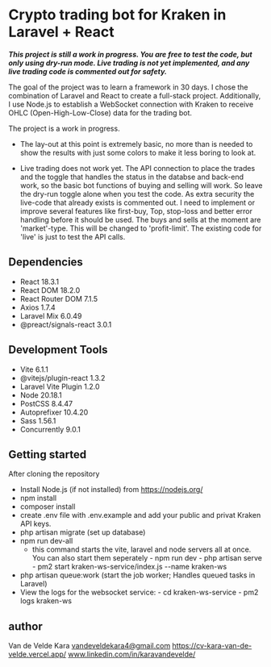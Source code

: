 # Crypto trading bot for Kraken in Laravel + React

***This project is still a work in progress. You are free to test the code, but only using dry-run mode. Live trading is not yet implemented, and any live trading code is commented out for safety.***

The goal of the project was to learn a framework in 30 days.
I chose the combination of Laravel and React to create a full-stack project. Additionally, I use Node.js to establish a WebSocket connection with Kraken to receive OHLC (Open-High-Low-Close) data for the trading bot.

The project is a work in progress.

- The lay-out at this point is extremely basic, no more than is needed to show the results with just some colors to make it less boring to look at.

- Live trading does not work yet. The API connection to place the trades and the toggle that handles the status in the databse and back-end work, so the basic bot functions of buying and selling will work. So leave the dry-run toggle alone when you test the code. As extra security the live-code that already exists is commented out. 
I need to implement or improve several features like first-buy, Top, stop-loss and better error handling before it should be used. The buys and sells at the moment are 'market'-type. This will be changed to 'profit-limit'. The existing code for 'live' is just to test the API calls.

## Dependencies
- React 18.3.1
- React DOM 18.2.0
- React Router DOM 7.1.5
- Axios 1.7.4
- Laravel Mix 6.0.49
- @preact/signals-react 3.0.1

## Development Tools
- Vite 6.1.1
- @vitejs/plugin-react 1.3.2
- Laravel Vite Plugin 1.2.0
- Node 20.18.1
- PostCSS 8.4.47
- Autoprefixer 10.4.20
- Sass 1.56.1
- Concurrently 9.0.1

## Getting started
After cloning the repository
- Install Node.js (if not installed) from https://nodejs.org/
- npm install
- composer install
- create .env file with .env.example and add your public and privat Kraken API keys.
- php artisan migrate (set up database)
- npm run dev-all
    - this command starts the vite, laravel and node servers all at once.
      You can also start them seperately - npm run dev
                                         - php artisan serve
                                         - pm2 start kraken-ws-service/index.js --name kraken-ws
- php artisan queue:work (start the job worker; Handles queued tasks in Laravel)                                        
- View the logs for the websocket service: - cd kraken-ws-service 
                                           - pm2 logs kraken-ws

## author
Van de Velde Kara
vandeveldekara4@gmail.com
https://cv-kara-van-de-velde.vercel.app/
www.linkedin.com/in/karavandevelde/